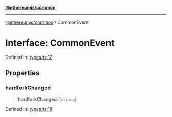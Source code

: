 [**@ethereumjs/common**](../README.md)

***

[@ethereumjs/common](../README.md) / CommonEvent

# Interface: CommonEvent

Defined in: [types.ts:17](https://github.com/Dargon789/ethereumjs-monorepo/blob/master/packages/common/src/types.ts#L17)

## Properties

### hardforkChanged

> **hardforkChanged**: \[`string`\]

Defined in: [types.ts:18](https://github.com/Dargon789/ethereumjs-monorepo/blob/master/packages/common/src/types.ts#L18)
